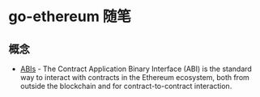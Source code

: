 # go-ethereum 随笔

## 概念

* [ABIs](https://docs.soliditylang.org/en/develop/abi-spec.html) - The Contract Application Binary Interface (ABI) is the standard way to interact with contracts in the Ethereum ecosystem, both from outside the blockchain and for contract-to-contract interaction.
